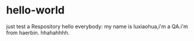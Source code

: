 # hello-world
just test a Respository
hello everybody:
my name is luxiaohua,i'm a QA.i'm from haerbin.
hhahahhhh.
